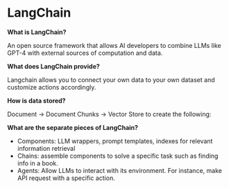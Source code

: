# LangChain

**What is LangChain?**

An open source framework that allows AI developers to combine LLMs like GPT-4 with external sources of computation and data.

**What does LangChain provide?**

Langchain allows you to connect your own data to your own dataset and customize actions accordingly.

**How is data stored?**

Document → Document Chunks → Vector Store to create the following:

**What are the separate pieces of LangChain?**

- Components: LLM wrappers, prompt templates, indexes for relevant information retrieval
- Chains: assemble components to solve a specific task such as finding info in a book.
- Agents: Allow LLMs to interact with its environment. For instance, make API request with a specific action.
